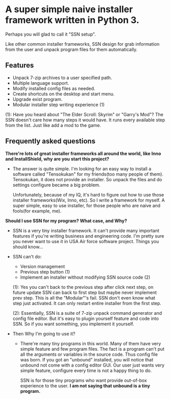 A super simple naive installer framework written in Python 3.
=============================================================
Perhaps you will glad to call it "SSN setup".

Like other common installer frameworks, SSN design for grab information from the user and unpack program files for them automatically.

Features
--------
- Unpack 7-zip archives to a user specified path.
- Multiple language support.
- Modify installed config files as needed.
- Create shortcuts on the desktop and start menu.
- Upgrade exist program.
- Modular installer step writing experience (1)

(1): Have you heard about "The Elder Scroll: Skyrim" or "Garry's Mod"? The SSN doesn't care how many steps it would have. It runs every available step from the list. Just like add a mod to the game.

Frequently asked questions
--------------------------
**There're lots of great installer frameworks all around the world, like Inno and InstallShield, why are you start this project?**

- The answer is quite simple. I'm looking for an easy way to install a software called "Tensokukan" for my friends(too many people of them). 
Tensokukan, it does not provide an installer. So unpack the files and do settings configure became a big problem.

  Unfortunately, because of my IQ, it's hard to figure out how to use those installer frameworks(Wix, Inno, etc). So I write a framework for myself. A super simple, easy to use installer, for those people who are naive and fools(for example, me).

**Should I use SSN for my program? What case, and Why?**
- SSN is a very tiny installer framework. It can't provide many important features if you're writing business and engineering code.
  I'm pretty sure you never want to use it in USA Air force software project.
  Things you should know...
  
- SSN can't do:
  - Version management
  - Previous step button (1)
  - Implement an installer without modifying SSN source code (2)

  (1): Yes you can't back to the previous step after click next step, on future update SSN can back to first step but maybe never implement prev step. This is all the "Modular"'s fail. SSN don't even know what step just activated. It can only restart entire installer from the first step.

  (2): Essentially, SSN is a suite of 7-zip unpack command generator and config file editor. But it's easy to plugin yourself feature and code into SSN. So if you want something, you implement it yourself.
  
- Then Why I'm going to use it?
  - There're many tiny programs in this world. Many of them have very simple feature and few program files. The fact is a program can't put all the arguments or variables in the source code. Thus config file was born. If you got an "unbound" installed, you will notice that unbound not come with a config editor GUI. Our user just wants very simple feature, configure every time is not a happy thing to do.
  
    SSN is for those tiny programs who want provide out-of-box experience to the user. **I am not saying that unbound is a tiny program.**
